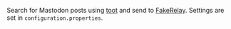 Search for Mastodon posts using [toot](https://github.com/ihabunek/toot) and send to [FakeRelay](https://github.com/g3rv4/FakeRelay). Settings are set in `configuration.properties`.
